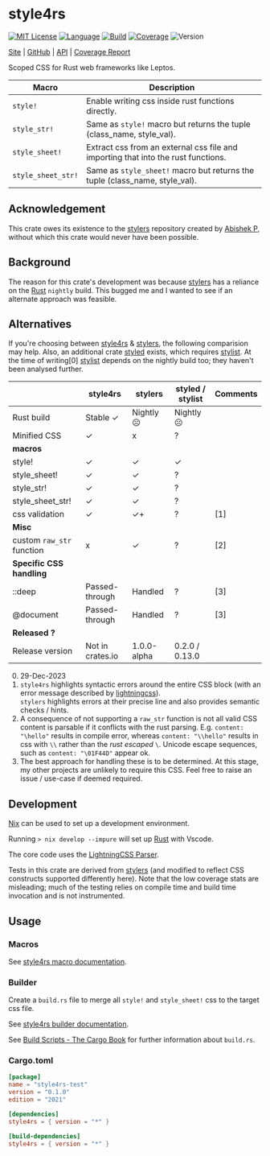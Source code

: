 # style4rs

[![MIT License](https://img.shields.io/github/license/nigeleke/style4rs?style=plastic)](https://github.com/nigeleke/style4rs/blob/main/LICENCE.md)
[![Language](https://img.shields.io/badge/language-Rust-blue.svg?style=plastic)](https://www.rust-lang.org/)
[![Build](https://img.shields.io/github/actions/workflow/status/nigeleke/style4rs/acceptance.yml?style=plastic)](https://github.com/nigeleke/style4rs/actions/workflows/acceptance.yml)
[![Coverage](https://img.shields.io/codecov/c/github/nigeleke/style4rs?style=plastic)](https://codecov.io/gh/nigeleke/style4rs)
![Version](https://img.shields.io/github/v/tag/nigeleke/style4rs?style=plastic)

  [Site](https://nigeleke.github.io/style4rs) \| [GitHub](https://github.com/nigeleke/style4rs) \| [API](https://nigeleke.github.io/style4rs/api/style4rs/index.html) \| [Coverage Report](https://nigeleke.github.io/style4rs/coverage/index.html)

Scoped CSS for Rust web frameworks like Leptos.
  
| Macro              | Description                                                                       |
|--------------------|-----------------------------------------------------------------------------------|
| `style!`           | Enable writing css inside rust functions directly.                                |
| `style_str!`       | Same as `style!` macro but returns the tuple (class_name, style_val).             |
| `style_sheet!`     | Extract css from an external css file and importing that into the rust functions. |
| `style_sheet_str!` | Same as `style_sheet!` macro but returns the tuple (class_name, style_val).       |

## Acknowledgement

This crate owes its existence to the [stylers](https://github.com/abishekatp/stylers) repository created by [Abishek P](https://github.com/abishekatp), without which this crate would never have been possible.

## Background

The reason for this crate's development was because [stylers](https://github.com/abishekatp/stylers) has a reliance on the [Rust](https://www.rust-lang.org/) `nightly` build. This bugged me and I wanted to see if an alternate approach was feasible.

## Alternatives

If you're choosing between [style4rs](https://nigeleke.github.io/style4rs/) & [stylers](https://github.com/abishekatp/stylers), the following comparision may help. Also, an additional crate [styled](https://docs.rs/styled/latest/styled/) exists, which requires [stylist](https://docs.rs/stylist/latest/stylist/). At the time of writing[0] [stylist](https://docs.rs/stylist/latest/stylist/) depends on the nightly build too; they haven't been analysed further.

|                           | style4rs         | stylers     | styled / stylist | Comments |
|---------------------------|------------------|-------------|------------------|----------|
| Rust build                | Stable ✓         | Nightly ☹   | Nightly ☹        |          |
| Minified CSS              | ✓                | x           | ?                |          |
| __macros__                |                  |             |                  |          |
| style!                    | ✓                | ✓           | ✓                |          |
| style_sheet!              | ✓                | ✓           | ?                |          |
| style_str!                | ✓                | ✓           | ?                |          |
| style_sheet_str!          | ✓                | ✓           | ?                |          |
| css validation            | ✓                | ✓+          | ?                | [1]      |
| __Misc__                  |                  |             |                  |          |
| custom `raw_str` function | x                | ✓           | ?                | [2]      |
| __Specific CSS handling__ |                  |             |                  |          |
| ::deep                    | Passed-through   | Handled     | ?                | [3]      |
| @document                 | Passed-through   | Handled     | ?                | [3]      |
| __Released ?__            |                  |             |                  |          |
| Release version           | Not in crates.io | 1.0.0-alpha | 0.2.0 / 0.13.0   |          |

   0. 29-Dec-2023
   1. `style4rs` highlights syntactic errors around the entire CSS block (with an error message described by [lightningcss](https://lightningcss.dev/)).<br/>`stylers` highlights errors at their precise line and also provides semantic checks / hints.                                                           
   2. A consequence of not supporting a `raw_str` function is not all valid CSS content is parsable if it conflicts with the rust parsing. E.g. `content: "\hello"` results in compile error, whereas `content: "\\hello"` results in css with `\\` rather than the _rust escaped_ `\`. Unicode escape sequences, such as `content: "\01F44D"` appear ok.
   3. The best approach for handling these is to be determined. At this stage, my other projects are unlikely to require this CSS. Feel free to raise an issue / use-case if deemed required.

## Development

[Nix](https://nixos.org/) can be used to set up a development environment.

Running `> nix develop --impure` will set up [Rust](https://www.rust-lang.org/) with Vscode.

The core code uses the [LightningCSS Parser](https://lightningcss.dev/).

Tests in this crate are derived from [stylers](https://github.com/abishekatp/stylers) (and modified to reflect CSS constructs supported differently here). Note that the low coverage stats are misleading; much of the testing relies on compile time and build time invocation and is not instrumented.

## Usage

### Macros

See [style4rs macro documentation](https://nigeleke.github.io/style4rs/api/style4rs/index.html#macros).

### Builder

Create a `build.rs` file to merge all `style!` and `style_sheet!` css to the target css file.

See [style4rs builder documentation](https://nigeleke.github.io/style4rs/api/style4rs/index.html#builder).

See [Build Scripts - The Cargo Book](https://doc.rust-lang.org/cargo/reference/build-scripts.html) for further information about `build.rs`.

### Cargo.toml

```toml
[package]
name = "style4rs-test"
version = "0.1.0"
edition = "2021"

[dependencies]
style4rs = { version = "*" }

[build-dependencies]
style4rs = { version = "*" }
```
